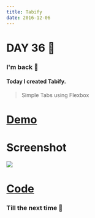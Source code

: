 ```yaml
---
title: Tabify
date: 2016-12-06
---
```


# DAY 36 👾 

### I'm back 💙

#### Today I created Tabify.

> Simple Tabs using Flexbox

# [Demo](https://deadcoder0904.github.io/tabify)

# Screenshot

![](http://imgur.com/HDlvY4Q.png)

# [Code](https://github.com/deadcoder0904/tabify)

### Till the next time 👻 